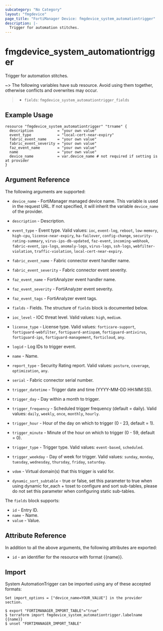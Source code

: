 ```yaml
---
subcategory: "No Category"
layout: "fmgdevice"
page_title: "FortiManager Device: fmgdevice_system_automationtrigger"
description: |-
  Trigger for automation stitches.
---
```


# fmgdevice_system_automationtrigger
Trigger for automation stitches.

~> The following variables have sub resource. Avoid using them together, otherwise conflicts and overwrites may occur.
>- `fields`: `fmgdevice_system_automationtrigger_fields`



## Example Usage

```hcl
resource "fmgdevice_system_automationtrigger" "trname" {
  description           = "your own value"
  event_type            = "local-cert-near-expiry"
  fabric_event_name     = "your own value"
  fabric_event_severity = "your own value"
  faz_event_name        = "your own value"
  name                  = "your own value"
  device_name           = var.device_name # not required if setting is at provider
}
```

## Argument Reference


The following arguments are supported:

* `device_name` - FortiManager managed device name. This variable is used in the request URL. If not specified, it will inherit the variable `device_name` of the provider.

* `description` - Description.
* `event_type` - Event type. Valid values: `ioc`, `event-log`, `reboot`, `low-memory`, `high-cpu`, `license-near-expiry`, `ha-failover`, `config-change`, `security-rating-summary`, `virus-ips-db-updated`, `faz-event`, `incoming-webhook`, `fabric-event`, `ips-logs`, `anomaly-logs`, `virus-logs`, `ssh-logs`, `webfilter-violation`, `traffic-violation`, `local-cert-near-expiry`.

* `fabric_event_name` - Fabric connector event handler name.
* `fabric_event_severity` - Fabric connector event severity.
* `faz_event_name` - FortiAnalyzer event handler name.
* `faz_event_severity` - FortiAnalyzer event severity.
* `faz_event_tags` - FortiAnalyzer event tags.
* `fields` - Fields. The structure of `fields` block is documented below.
* `ioc_level` - IOC threat level. Valid values: `high`, `medium`.

* `license_type` - License type. Valid values: `forticare-support`, `fortiguard-webfilter`, `fortiguard-antispam`, `fortiguard-antivirus`, `fortiguard-ips`, `fortiguard-management`, `forticloud`, `any`.

* `logid` - Log IDs to trigger event.
* `name` - Name.
* `report_type` - Security Rating report. Valid values: `posture`, `coverage`, `optimization`, `any`.

* `serial` - Fabric connector serial number.
* `trigger_datetime` - Trigger date and time (YYYY-MM-DD HH:MM:SS).
* `trigger_day` - Day within a month to trigger.
* `trigger_frequency` - Scheduled trigger frequency (default = daily). Valid values: `daily`, `weekly`, `once`, `monthly`, `hourly`.

* `trigger_hour` - Hour of the day on which to trigger (0 - 23, default = 1).
* `trigger_minute` - Minute of the hour on which to trigger (0 - 59, default = 0).
* `trigger_type` - Trigger type. Valid values: `event-based`, `scheduled`.

* `trigger_weekday` - Day of week for trigger. Valid values: `sunday`, `monday`, `tuesday`, `wednesday`, `thursday`, `friday`, `saturday`.

* `vdom` - Virtual domain(s) that this trigger is valid for.
* `dynamic_sort_subtable` - true or false, set this parameter to true when using dynamic for_each + toset to configure and sort sub-tables, please do not set this parameter when configuring static sub-tables.

The `fields` block supports:

* `id` - Entry ID.
* `name` - Name.
* `value` - Value.


## Attribute Reference

In addition to all the above arguments, the following attributes are exported:
* `id` - an identifier for the resource with format {{name}}.

## Import

System AutomationTrigger can be imported using any of these accepted formats:
```
Set import_options = ["device_name=YOUR_VALUE"] in the provider section.

$ export "FORTIMANAGER_IMPORT_TABLE"="true"
$ terraform import fmgdevice_system_automationtrigger.labelname {{name}}
$ unset "FORTIMANAGER_IMPORT_TABLE"
```

